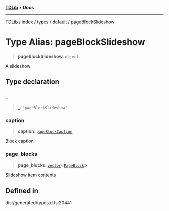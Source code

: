 [**TDLib**](../../../../../../README.md) • **Docs**

***

[TDLib](../../../../../../modules.md) / [index](../../../../../README.md) / [types](../../../README.md) / [default](../README.md) / pageBlockSlideshow

# Type Alias: pageBlockSlideshow

> **pageBlockSlideshow**: `object`

A slideshow

## Type declaration

### \_

> **\_**: `"pageBlockSlideshow"`

### caption

> **caption**: [`pageBlockCaption`](pageBlockCaption-1.md)

Block caption

### page\_blocks

> **page\_blocks**: [`vector`](vector.md)\<[`PageBlock`](PageBlock.md)\>

Slideshow item contents

## Defined in

dist/generated/types.d.ts:20441
